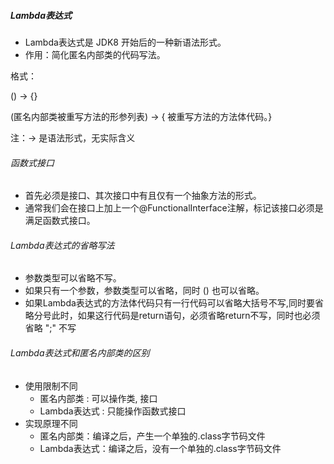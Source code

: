 ##### Lambda表达式

* Lambda表达式是 JDK8 开始后的一种新语法形式。
* 作用：简化匿名内部类的代码写法。

格式：

() -> {}

(匿名内部类被重写方法的形参列表) -> {   被重写方法的方法体代码。}

注：-> 是语法形式，无实际含义

###### 函数式接口

* 首先必须是接口、其次接口中有且仅有一个抽象方法的形式。
* 通常我们会在接口上加上一个@FunctionalInterface注解，标记该接口必须是满足函数式接口。

###### Lambda表达式的省略写法

* 参数类型可以省略不写。
* 如果只有一个参数，参数类型可以省略，同时 () 也可以省略。
* 如果Lambda表达式的方法体代码只有一行代码可以省略大括号不写,同时要省略分号此时，如果这行代码是return语句，必须省略return不写，同时也必须省略 ";" 不写

###### Lambda表达式和匿名内部类的区别

* 使用限制不同
  + 匿名内部类 : 可以操作类, 接口
  + Lambda表达式 : 只能操作函数式接口
* 实现原理不同
  + 匿名内部类：编译之后，产生一个单独的.class字节码文件
  + Lambda表达式：编译之后，没有一个单独的.class字节码文件